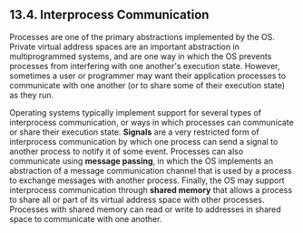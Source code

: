 







## 13.4. Interprocess Communication 

Processes are one of the primary abstractions implemented by the OS.
Private virtual address spaces are an important abstraction in
multiprogrammed systems, and are one way in which the OS prevents
processes from interfering with one another's execution state. However,
sometimes a user or programmer may want their application processes to
communicate with one another (or to share some of their execution state)
as they run.


Operating systems typically implement support for several types of
interprocess communication, or ways in which processes can communicate
or share their execution state. **Signals** are a very restricted form
of interprocess communication by which one process can send a signal to
another process to notify it of some event. Processes can also
communicate using **message passing**, in which the OS implements an
abstraction of a message communication channel that is used by a process
to exchange messages with another process. Finally, the OS may support
interprocess communication through **shared memory** that allows a
process to share all or part of its virtual address space with other
processes. Processes with shared memory can read or write to addresses
in shared space to communicate with one another.






